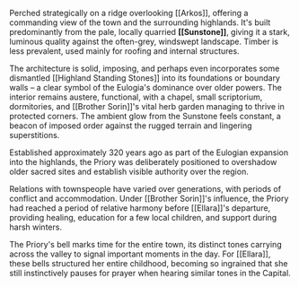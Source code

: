 Perched strategically on a ridge overlooking [[Arkos]], offering a commanding view of the town and the surrounding highlands. It's built predominantly from the pale, locally quarried **[[Sunstone]]**, giving it a stark, luminous quality against the often-grey, windswept landscape. Timber is less prevalent, used mainly for roofing and internal structures. 

The architecture is solid, imposing, and perhaps even incorporates some dismantled [[Highland Standing Stones]] into its foundations or boundary walls – a clear symbol of the Eulogia's dominance over older powers. The interior remains austere, functional, with a chapel, small scriptorium, dormitories, and [[Brother Sorin]]'s vital herb garden managing to thrive in protected corners. The ambient glow from the Sunstone feels constant, a beacon of imposed order against the rugged terrain and lingering superstitions.

Established approximately 320 years ago as part of the Eulogian expansion into the highlands, the Priory was deliberately positioned to overshadow older sacred sites and establish visible authority over the region.

Relations with townspeople have varied over generations, with periods of conflict and accommodation. Under [[Brother Sorin]]'s influence, the Priory had reached a period of relative harmony before [[Ellara]]'s departure, providing healing, education for a few local children, and support during harsh winters.

The Priory's bell marks time for the entire town, its distinct tones carrying across the valley to signal important moments in the day. For [[Ellara]], these bells structured her entire childhood, becoming so ingrained that she still instinctively pauses for prayer when hearing similar tones in the Capital.